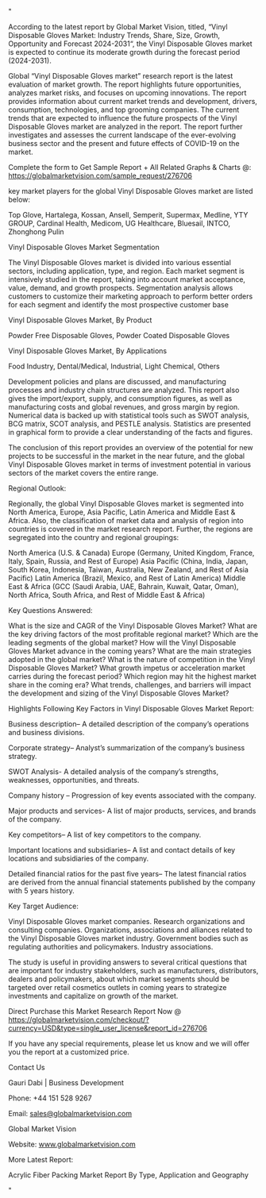 "

According to the latest report by Global Market Vision, titled, “Vinyl Disposable Gloves Market: Industry Trends, Share, Size, Growth, Opportunity and Forecast 2024-2031“, the Vinyl Disposable Gloves market is expected to continue its moderate growth during the forecast period (2024-2031).

Global “Vinyl Disposable Gloves market” research report is the latest evaluation of market growth. The report highlights future opportunities, analyzes market risks, and focuses on upcoming innovations. The report provides information about current market trends and development, drivers, consumption, technologies, and top grooming companies. The current trends that are expected to influence the future prospects of the Vinyl Disposable Gloves market are analyzed in the report. The report further investigates and assesses the current landscape of the ever-evolving business sector and the present and future effects of COVID-19 on the market.

Complete the form to Get Sample Report + All Related Graphs & Charts @: https://globalmarketvision.com/sample_request/276706

key market players for the global Vinyl Disposable Gloves market are listed below:

Top Glove, Hartalega, Kossan, Ansell, Semperit, Supermax, Medline, YTY GROUP, Cardinal Health, Medicom, UG Healthcare, Bluesail, INTCO, Zhonghong Pulin

Vinyl Disposable Gloves Market Segmentation

The Vinyl Disposable Gloves market is divided into various essential sectors, including application, type, and region. Each market segment is intensively studied in the report, taking into account market acceptance, value, demand, and growth prospects. Segmentation analysis allows customers to customize their marketing approach to perform better orders for each segment and identify the most prospective customer base

Vinyl Disposable Gloves Market, By Product

Powder Free Disposable Gloves, Powder Coated Disposable Gloves

Vinyl Disposable Gloves Market, By Applications

Food Industry, Dental/Medical, Industrial, Light Chemical, Others

Development policies and plans are discussed, and manufacturing processes and industry chain structures are analyzed. This report also gives the import/export, supply, and consumption figures, as well as manufacturing costs and global revenues, and gross margin by region. Numerical data is backed up with statistical tools such as SWOT analysis, BCG matrix, SCOT analysis, and PESTLE analysis. Statistics are presented in graphical form to provide a clear understanding of the facts and figures.

The conclusion of this report provides an overview of the potential for new projects to be successful in the market in the near future, and the global Vinyl Disposable Gloves market in terms of investment potential in various sectors of the market covers the entire range.

Regional Outlook:

Regionally, the global Vinyl Disposable Gloves market is segmented into North America, Europe, Asia Pacific, Latin America and Middle East & Africa. Also, the classification of market data and analysis of region into countries is covered in the market research report. Further, the regions are segregated into the country and regional groupings:

North America (U.S. & Canada)
Europe (Germany, United Kingdom, France, Italy, Spain, Russia, and Rest of Europe)
Asia Pacific (China, India, Japan, South Korea, Indonesia, Taiwan, Australia, New Zealand, and Rest of Asia Pacific)
Latin America (Brazil, Mexico, and Rest of Latin America)
Middle East & Africa (GCC (Saudi Arabia, UAE, Bahrain, Kuwait, Qatar, Oman), North Africa, South Africa, and Rest of Middle East & Africa)

Key Questions Answered:

What is the size and CAGR of the Vinyl Disposable Gloves Market?
What are the key driving factors of the most profitable regional market?
Which are the leading segments of the global market?
How will the Vinyl Disposable Gloves Market advance in the coming years?
What are the main strategies adopted in the global market?
What is the nature of competition in the Vinyl Disposable Gloves Market?
What growth impetus or acceleration market carries during the forecast period?
Which region may hit the highest market share in the coming era?
What trends, challenges, and barriers will impact the development and sizing of the Vinyl Disposable Gloves Market?

Highlights Following Key Factors in Vinyl Disposable Gloves Market Report:

Business description– A detailed description of the company’s operations and business divisions.

Corporate strategy– Analyst’s summarization of the company’s business strategy.

SWOT Analysis- A detailed analysis of the company’s strengths, weaknesses, opportunities, and threats.

Company history – Progression of key events associated with the company.

Major products and services- A list of major products, services, and brands of the company.

Key competitors– A list of key competitors to the company.

Important locations and subsidiaries– A list and contact details of key locations and subsidiaries of the company.

Detailed financial ratios for the past five years– The latest financial ratios are derived from the annual financial statements published by the company with 5 years history.

Key Target Audience:

Vinyl Disposable Gloves market companies.
Research organizations and consulting companies.
Organizations, associations and alliances related to the Vinyl Disposable Gloves market industry.
Government bodies such as regulating authorities and policymakers.
Industry associations.

The study is useful in providing answers to several critical questions that are important for industry stakeholders, such as manufacturers, distributors, dealers and policymakers, about which market segments should be targeted over retail cosmetics outlets in coming years to strategize investments and capitalize on growth of the market.

Direct Purchase this Market Research Report Now @ https://globalmarketvision.com/checkout/?currency=USD&type=single_user_license&report_id=276706

If you have any special requirements, please let us know and we will offer you the report at a customized price.

Contact Us

Gauri Dabi | Business Development

Phone: +44 151 528 9267

Email: sales@globalmarketvision.com

Global Market Vision

Website: www.globalmarketvision.com




More Latest Report:

Acrylic Fiber Packing Market Report By Type, Application and Geography

"
